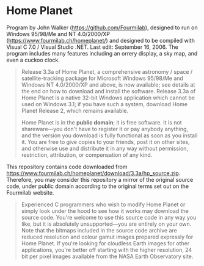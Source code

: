 # Home Planet

Program by John Walker (https://github.com/Fourmilab), designed to run on Windows 95/98/Me and NT 4.0/2000/XP (https://www.fourmilab.ch/homeplanet/) and designed to be compiled with Visual C 7.0 / Visual Studio .NET. Last edit: September 16, 2006. The program includes many features including an orrery display, a sky map, and even a cuckoo clock.

> Release 3.3a of Home Planet, a comprehensive astronomy / space / satellite-tracking package for Microsoft Windows 95/98/Me and Windows NT 4.0/2000/XP and above, is now available; see details at the end on how to download and install the software. Release 3.3a of Home Planet is a native 32-bit Windows application which cannot be used on Windows 3.1; if you have such a system, download Home Planet Release 2, which remains available.
> 
> Home Planet is in the **public domain**; it is free software. It is not shareware—you don't have to register it or pay anybody anything, and the version you download is fully functional as soon as you install it. You are free to give copies to your friends, post it on other sites, and otherwise use and distribute it in any way without permission, restriction, attribution, or compensation of any kind.

This repository contains code downloaded from https://www.fourmilab.ch/homeplanet/download/3.3a/hp_source.zip. Therefore, you may consider this repository a mirror of the original source code, under public domain according to the original terms set out on the Fourmilab website.
> Experienced C programmers who wish to modify Home Planet or simply look under the hood to see how it works may download the source code. You're welcome to use this source code in any way you like, but it is absolutely unsupported—you are entirely on your own. Note that the bitmaps included in the source code archive are reduced resolution and colour gamut images prepared expressly for Home Planet. If you're looking for cloudless Earth images for other applications, you're better off starting with the higher resolution, 24 bit per pixel images available from the NASA Earth Observatory site.
